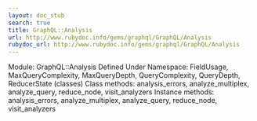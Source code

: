 ```yaml
---
layout: doc_stub
search: true
title: GraphQL::Analysis
url: http://www.rubydoc.info/gems/graphql/GraphQL/Analysis
rubydoc_url: http://www.rubydoc.info/gems/graphql/GraphQL/Analysis
---
```


Module: GraphQL::Analysis
Defined Under Namespace:
FieldUsage, MaxQueryComplexity, MaxQueryDepth, QueryComplexity,
QueryDepth, ReducerState (classes)
Class methods:
analysis_errors, analyze_multiplex, analyze_query, reduce_node,
visit_analyzers
Instance methods:
analysis_errors, analyze_multiplex, analyze_query, reduce_node,
visit_analyzers

